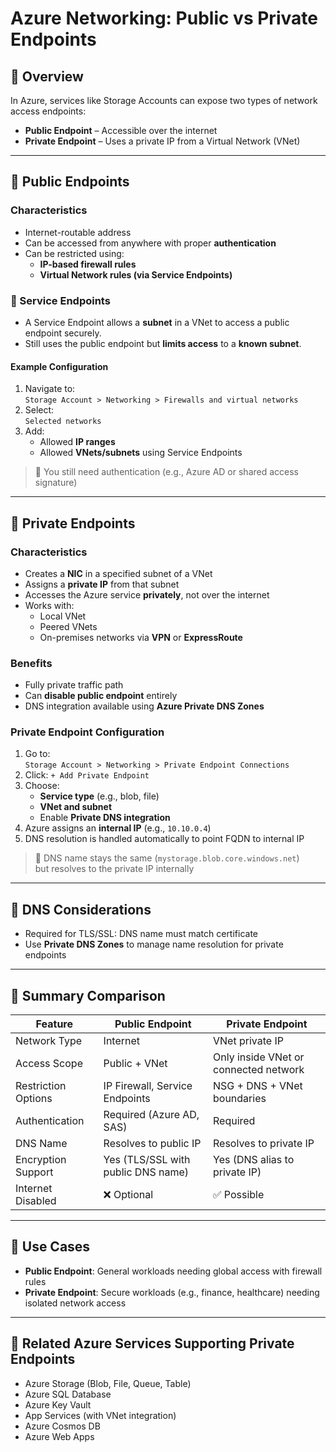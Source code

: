 # Azure Networking: Public vs Private Endpoints

## 🔹 Overview

In Azure, services like Storage Accounts can expose two types of network access endpoints:

- **Public Endpoint** – Accessible over the internet
- **Private Endpoint** – Uses a private IP from a Virtual Network (VNet)

---

## 🔹 Public Endpoints

### Characteristics

- Internet-routable address
- Can be accessed from anywhere with proper **authentication**
- Can be restricted using:
  - **IP-based firewall rules**
  - **Virtual Network rules (via Service Endpoints)**

### 🔸 Service Endpoints

- A Service Endpoint allows a **subnet** in a VNet to access a public endpoint securely.
- Still uses the public endpoint but **limits access** to a **known subnet**.

#### Example Configuration

1. Navigate to:  
   `Storage Account > Networking > Firewalls and virtual networks`
2. Select:  
   `Selected networks`
3. Add:
   - Allowed **IP ranges**
   - Allowed **VNets/subnets** using Service Endpoints

> 🔐 You still need authentication (e.g., Azure AD or shared access signature)

---

## 🔹 Private Endpoints

### Characteristics

- Creates a **NIC** in a specified subnet of a VNet
- Assigns a **private IP** from that subnet
- Accesses the Azure service **privately**, not over the internet
- Works with:
  - Local VNet
  - Peered VNets
  - On-premises networks via **VPN** or **ExpressRoute**

### Benefits

- Fully private traffic path
- Can **disable public endpoint** entirely
- DNS integration available using **Azure Private DNS Zones**

### Private Endpoint Configuration

1. Go to:  
   `Storage Account > Networking > Private Endpoint Connections`
2. Click: `+ Add Private Endpoint`
3. Choose:
   - **Service type** (e.g., blob, file)
   - **VNet and subnet**
   - Enable **Private DNS integration**
4. Azure assigns an **internal IP** (e.g., `10.10.0.4`)  
5. DNS resolution is handled automatically to point FQDN to internal IP

> 📝 DNS name stays the same (`mystorage.blob.core.windows.net`)  
> but resolves to the private IP internally

---

## 🔹 DNS Considerations

- Required for TLS/SSL: DNS name must match certificate
- Use **Private DNS Zones** to manage name resolution for private endpoints

---

## 🔹 Summary Comparison

| Feature               | Public Endpoint                          | Private Endpoint                        |
|-----------------------|-------------------------------------------|-----------------------------------------|
| Network Type          | Internet                                  | VNet private IP                         |
| Access Scope          | Public + VNet                             | Only inside VNet or connected network   |
| Restriction Options   | IP Firewall, Service Endpoints            | NSG + DNS + VNet boundaries             |
| Authentication        | Required (Azure AD, SAS)                  | Required                                |
| DNS Name              | Resolves to public IP                     | Resolves to private IP                  |
| Encryption Support    | Yes (TLS/SSL with public DNS name)        | Yes (DNS alias to private IP)           |
| Internet Disabled     | ❌ Optional                                | ✅ Possible                              |

---

## 🔹 Use Cases

- **Public Endpoint**: General workloads needing global access with firewall rules
- **Private Endpoint**: Secure workloads (e.g., finance, healthcare) needing isolated network access

---

## 🔹 Related Azure Services Supporting Private Endpoints

- Azure Storage (Blob, File, Queue, Table)
- Azure SQL Database
- Azure Key Vault
- App Services (with VNet integration)
- Azure Cosmos DB
- Azure Web Apps
